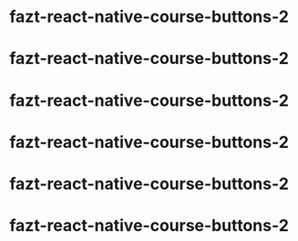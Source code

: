 # fazt-react-native-course-buttons-2
# fazt-react-native-course-buttons-2
# fazt-react-native-course-buttons-2
# fazt-react-native-course-buttons-2
# fazt-react-native-course-buttons-2
# fazt-react-native-course-buttons-2
